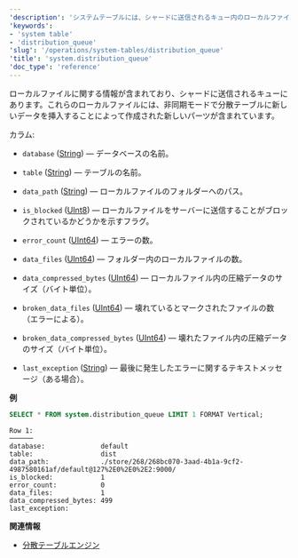 ```yaml
---
'description': 'システムテーブルには、シャードに送信されるキュー内のローカルファイルに関する情報が含まれています。'
'keywords':
- 'system table'
- 'distribution_queue'
'slug': '/operations/system-tables/distribution_queue'
'title': 'system.distribution_queue'
'doc_type': 'reference'
---
```


ローカルファイルに関する情報が含まれており、シャードに送信されるキューにあります。これらのローカルファイルには、非同期モードで分散テーブルに新しいデータを挿入することによって作成された新しいパーツが含まれています。

カラム:

- `database` ([String](../../sql-reference/data-types/string.md)) — データベースの名前。

- `table` ([String](../../sql-reference/data-types/string.md)) — テーブルの名前。

- `data_path` ([String](../../sql-reference/data-types/string.md)) — ローカルファイルのフォルダーへのパス。

- `is_blocked` ([UInt8](../../sql-reference/data-types/int-uint.md)) — ローカルファイルをサーバーに送信することがブロックされているかどうかを示すフラグ。

- `error_count` ([UInt64](../../sql-reference/data-types/int-uint.md)) — エラーの数。

- `data_files` ([UInt64](../../sql-reference/data-types/int-uint.md)) — フォルダー内のローカルファイルの数。

- `data_compressed_bytes` ([UInt64](../../sql-reference/data-types/int-uint.md)) — ローカルファイル内の圧縮データのサイズ（バイト単位）。

- `broken_data_files` ([UInt64](../../sql-reference/data-types/int-uint.md)) — 壊れているとマークされたファイルの数（エラーによる）。

- `broken_data_compressed_bytes` ([UInt64](../../sql-reference/data-types/int-uint.md)) — 壊れたファイル内の圧縮データのサイズ（バイト単位）。

- `last_exception` ([String](../../sql-reference/data-types/string.md)) — 最後に発生したエラーに関するテキストメッセージ（ある場合）。

**例**

```sql
SELECT * FROM system.distribution_queue LIMIT 1 FORMAT Vertical;
```

```text
Row 1:
──────
database:              default
table:                 dist
data_path:             ./store/268/268bc070-3aad-4b1a-9cf2-4987580161af/default@127%2E0%2E0%2E2:9000/
is_blocked:            1
error_count:           0
data_files:            1
data_compressed_bytes: 499
last_exception:
```

**関連情報**

- [分散テーブルエンジン](../../engines/table-engines/special/distributed.md)
